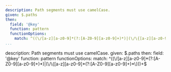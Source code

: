 ---
description: Path segments must use camelCase.
given: $.paths
then:
  field: '@key'
  function: pattern
  functionOptions:
    match: ^((\/[a-z][a-z0-9]*(?:[A-Z0-9][a-z0-9]+)*)|(\/\{[a-z][a-z0-9]*(?:[A-Z0-9][a-z0-9]+)*\}))+$
...description: Path segments must use camelCase.
given: $.paths
then:
  field: '@key'
  function: pattern
  functionOptions:
    match: ^((\/[a-z][a-z0-9]*(?:[A-Z0-9][a-z0-9]+)*)|(\/\{[a-z][a-z0-9]*(?:[A-Z0-9][a-z0-9]+)*\}))+$